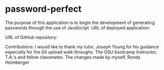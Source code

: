 # password-perfect

The purpose of this application is to begin the development of generating passwords through the use of JavaScript.
URL of deployed application:



URL of GitHub repository:



Contributions: I would like to thank my tutor, Joseph Young for his guidance especially for the Git upload walk-throughs. The OSU bootcamp Instructor, T.A.'s and fellow classmates. The changes made by myself, Ronda Heimberger
